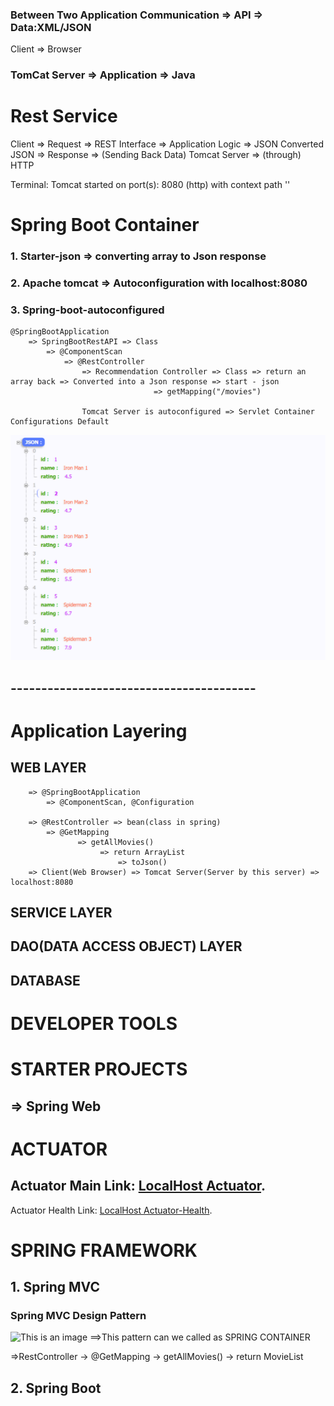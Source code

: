 ### Between Two Application Communication => API => Data:XML/JSON

Client => Browser

### TomCat Server => Application => Java


# Rest Service

Client => Request => REST Interface => Application Logic => JSON Converted JSON => Response => (Sending Back Data) Tomcat Server => (through) HTTP

Terminal: Tomcat started on port(s): 8080 (http) with context path ''

# Spring Boot Container
### 1. Starter-json => converting array to Json response
### 2. Apache tomcat => Autoconfiguration with localhost:8080
### 3. Spring-boot-autoconfigured
```
@SpringBootApplication
    => SpringBootRestAPI => Class
        => @ComponentScan
            => @RestController
                => Recommendation Controller => Class => return an array back => Converted into a Json response => start - json
                                => getMapping("/movies")

                Tomcat Server is autoconfigured => Servlet Container Configurations Default
```
![This is an image](/src/asserts/1.PNG)

## ----------------------------------------
# Application Layering
## WEB LAYER
```
    => @SpringBootApplication
        => @ComponentScan, @Configuration
    
    => @RestController => bean(class in spring)
        => @GetMapping
               => getAllMovies()
                    => return ArrayList
                        => toJson()
    => Client(Web Browser) => Tomcat Server(Server by this server) => localhost:8080
```

## SERVICE LAYER

## DAO(DATA ACCESS OBJECT) LAYER

## DATABASE


# DEVELOPER TOOLS


# STARTER PROJECTS
## => Spring Web

# ACTUATOR
## Actuator Main Link: [LocalHost Actuator](http://localhost:8080/actuator).
Actuator Health Link: [LocalHost Actuator-Health](http://localhost:8080/actuator/health).

# SPRING FRAMEWORK
## 1. Spring MVC
### Spring MVC Design Pattern
![This is an image](https://www.researchgate.net/publication/349049076/figure/fig5/AS:987779097980929@1612516297095/The-Spring-MVC-architecture-as-depicted-in-16.ppm)
==>This pattern can we called as SPRING CONTAINER

=>RestController -> @GetMapping -> getAllMovies() -> return MovieList
## 2. Spring Boot


